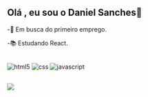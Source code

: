 ## Olá , eu sou o Daniel Sanches👋



-🔎  Em busca do primeiro emprego.

-📚  Estudando  React.
 
 
 
<div style="display: inline_block"><br/>

<img align="center" alt="html5" src="https://img.shields.io/badge/HTML5-E34F26?style=for-the-badge&logo=html5&logoColor=white" />


<img align="center" alt="css" src="https://img.shields.io/badge/CSS3-1572B6?style=for-the-badge&logo=css3&logoColor=white" />

<img align="center" alt="javascript" src="https://img.shields.io/badge/JavaScript-323330?style=for-the-badge&logo=javascript&logoColor=F7DF1E" />

</div> 




 
 ##
 
 

<div > 
<a  href = "mailto:dan.sanches4686@gmail.com.tech"><img src="https://img.shields.io/badge/Gmail-D14836?style=for-the-badge&logo=gmail&logoColor=white" target="_blank"></a>  








</div>


